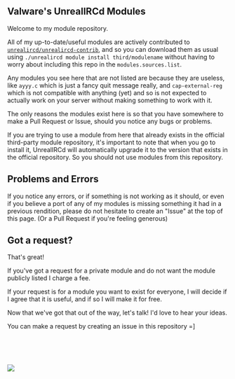 ## Valware's UnrealIRCd Modules ##

Welcome to my module repository.

All of my up-to-date/useful modules are actively contributed to [`unrealircd/unrealircd-contrib`](https://github.com/unrealircd/unrealircd-contrib), and so you can download them as usual using `./unrealircd module install third/modulename` without having to worry about including this repo in the `modules.sources.list`.

Any modules you see here that are not listed are because they are useless, like `ayyy.c` which is just a fancy quit message really, and `cap-external-reg` which is not compatible with anything (yet) and so is not expected to actually work on your server without making something to work with it.

The only reasons the modules exist here is so that you have somewhere to make a Pull Request or Issue, should you notice any bugs or problems.

If you are trying to use a module from here that already exists in the official third-party module repository, it's important to note that when you go to install it, UnrealIRCd will automatically upgrade it to the version that exists in the official repository. So you should not use modules from this repository.

## Problems and Errors ##
If you notice any errors, or if something is not working as it should, or even if you believe a port of any of my modules is missing something it had in a previous rendition, please do not hesitate to create an "Issue" at the top of this page. (Or a Pull Request if you're feeling generous)

## Got a request? ##

That's great!

If you've got a request for a private module and do not want the module publicly listed I charge a fee.

If your request is for a module you want to exist for everyone, I will decide if I agree that it is useful, and if so I will make it for free.

Now that we've got that out of the way, let's talk! I'd love to hear your ideas.

You can make a request by creating an issue in this repository =]

<br><br><br>

![](https://media.istockphoto.com/vectors/colorful-typography-banner-vector-id1254529037?k=20&m=1254529037&s=170667a&w=0&h=puy4_Uy1iC50cfaTObzEB-Y9_Jy9AaNg8RQdyFV7O6o=)

